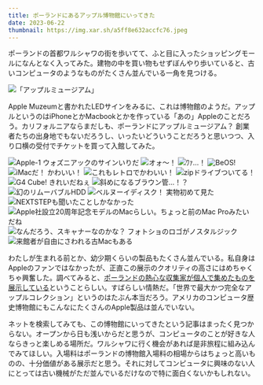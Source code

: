 ```yaml
---
title: ポーランドにあるアップル博物館にいってきた
date: 2023-06-22
thumbnail: https://img.xar.sh/a5ff8e632accfc76.jpeg
---
```


ポーランドの首都ワルシャワの街を歩いてて、ふと目に入ったショッピングモールになんとなく入ってみた。建物の中を買い物もせずぼんやり歩いていると、古いコンピュータのようなものがたくさん並んでいる一角を見つける。

![「アップルミュージアム」](https://img.xar.sh/a5ff8e632accfc76.jpeg)

Apple Muzeumと書かれたLEDサインをみるに、これは博物館のようだ。アップルというのはiPhoneとかMacbookとかを作っている「あの」Appleのことだろう。カリフォルニアならまだしも、ポーランドにアップルミュージアム？ 創業者たちの出身地でもないだろうし、いったいどういうことだろうと思いつつ、入り口横の受付でチケットを買って入館してみた。

![Apple-1 ウォズニアックのサインいりだ](https://img.xar.sh/6453dc70cc88126e.jpeg)
![オォ〜！](https://img.xar.sh/19b39cd565801a1c.jpeg)
![ﾜｧ…！](https://img.xar.sh/5f070c7811440ca5.jpeg)
![BeOS!](https://img.xar.sh/57d80130d52fe8ff.jpeg)
![iMacだ！ かわいい！](https://img.xar.sh/02733ba3123dec18.jpeg)
![これもレトロでかわいい！](https://img.xar.sh/719154838ec69193.jpeg)
![zipドライブついてる！](https://img.xar.sh/e837e9930b29bc1c.jpeg)
![G4 Cube! きれいだねぇ](https://img.xar.sh/87718655ed08c69d.jpeg)
![斜めになるブラウン管…！？](https://img.xar.sh/e6af13bbb0ce304b.jpeg)
![幻のリムーバブルHDD](https://img.xar.sh/fd354c9c89b23fd8.jpeg)
![ベルヌーイディスク！ 実物初めて見た](https://img.xar.sh/4f1b08c2f50decb2.jpeg)
![NEXTSTEPも聞いたことしかなかった](https://img.xar.sh/569b22668893851d.jpeg)
![Apple社設立20周年記念モデルのMacらしい。ちょっと前のMac Proみたいだね](https://img.xar.sh/1c13b78ad7bac403.jpeg)
![なんだろう、スキャナーなのかな？ フォトショのロゴがノスタルジック](https://img.xar.sh/cfdc7bb3bbcb6c0f.jpeg)
![来館者が自由にさわれる古Macもある](https://img.xar.sh/f1283f46c488581b.jpeg)

わたしが生まれる前とか、幼少期くらいの製品もたくさん並んでいる。私自身はAppleのファンではなかったが、正直この展示のクオリティの高さにはめちゃくちゃ興奮した。調べてみると、[ポーランドの熱心な収集家が個人で集めたものを展示している](https://www.afpbb.com/articles/-/3407767)ということらしい。すばらしい情熱だ。「世界で最大かつ完全なアップルコレクション」というのはたぶん本当だろう。アメリカのコンピュータ歴史博物館にもこんなにたくさんのApple製品は並んでいない。

ネットを検索してみても、この博物館にいってきたという記事はまったく見つからない。オープンから日も浅いからだと思うが、コンピュータのことが好きな人ならきっと楽しめる場所だ。ワルシャワに行く機会があれば是非旅程に組み込んでみてほしい。入場料はポーランドの博物館入場料の相場からはちょっと高いものの、十分価値がある展示だと思う。それに対してコンピュータに興味のない人にとっては古い機械がただ並んでいるだけなので特に面白くないかもしれない。
